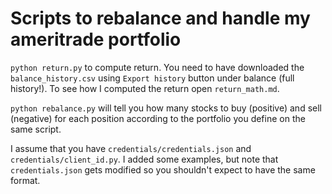 # Scripts to rebalance and handle my ameritrade portfolio

`python return.py` to compute return. You need to have downloaded the `balance_history.csv` using `Export history` button under balance (full history!). To see how I computed the return open `return_math.md`.

`python rebalance.py` will tell you how many stocks to buy (positive) and sell (negative) for each position according to the portfolio you define on the same script. 

I assume that you have `credentials/credentials.json` and `credentials/client_id.py`. I added some examples, but note that `credentials.json` gets modified so you shouldn't expect to have the same format.

